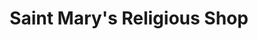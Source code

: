 ---
title: "Saint Mary's Religious Shop"
url: /meycauayan/saint-marys-religious-shop/
shop: shop
---